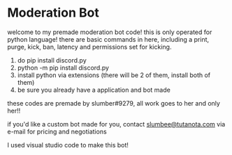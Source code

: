 # Moderation Bot
welcome to my premade moderation bot code! this is only operated for python language! there are basic commands in here, including a print, purge, kick, ban, latency and permissions set for kicking.


1. do pip install discord.py
2. python -m pip install discord.py
3. install python via extensions (there will be 2 of them, install both of them)
4. be sure you already have a application and bot made


these codes are premade by slumber#9279, all work goes to her and only her!!

if you'd like a custom bot made for you, contact slumbee@tutanota.com via e-mail for pricing and negotiations

I used visual studio code to make this bot!
